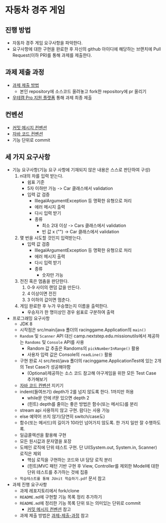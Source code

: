 # 자동차 경주 게임
## 진행 방법
* 자동차 경주 게임 요구사항을 파악한다.
* 요구사항에 대한 구현을 완료한 후 자신의 github 아이디에 해당하는 브랜치에 Pull Request(이하 PR)를 통해 과제를 제출한다.

## 과제 제출 과정
* [과제 제출 방법](https://github.com/next-step/nextstep-docs/tree/master/precourse)
    * 본인 repository에 소스코드 올려놓고 fork한 repository에 pr 올리기
* [우테캠 Pro 지원 플랫폼](https://apply.techcourse.co.kr/) 통해 과제 최종 제출

## 컨벤션
* [커밋 메시지 컨벤션](https://gist.github.com/stephenparish/9941e89d80e2bc58a153)
* [자바 코드 컨벤션](https://github.com/woowacourse/woowacourse-docs/tree/master/styleguide/java)
* 기능 단위로 commit

## 세 가지 요구사항
* 기능 요구사항(기능 요구 사항에 기재되지 않은 내용은 스스로 판단하여 구성)
  1. n대의 차를 입력 받는다.
     * 쉼표 기준
     * 5자 이하만 가능 -> Car 클래스에서 validation
     * 입력 값 검증
       * IllegalArgumentException 등 명확한 유형으로 처리
       * 에러 메시지 출력
       * 다시 입력 받기
       * 종류
         * 최소 2대 이상 -> Cars 클래스에서 validation
         * 빈 값 x ("") -> Car 클래스에서 validation
  2. 몇 번을 시도할 것인지 입력받는다.
     * 입력 값 검증
       * IllegalArgumentException 등 명확한 유형으로 처리
       * 에러 메시지 출력
       * 다시 입력 받기
       * 종류
         * 숫자만 가능
  3. 전진 혹은 멈춤을 판단한다.
     1. 0-9 사이의 랜덤 값을 만든다.
     2. 4 이상이면 전진
     3. 3 이하의 값이면 멈춘다.
  4. 게임 완료한 후 누가 우승했는지 이름을 출력한다.
     * 우승자가 한 명이상인 경우 쉼표로 구분하여 출력
* 프로그래밍 요구사항
    * JDK 8
    * 시작점은 src/main/java 폴더의 racinggame.Application의 `main()`
    * `Random` 및 `Scanner` API 대신 camp.nextstep.edu.missionutils에서 제공하는 `Randoms` 및 `Console` API를 사용
        * Random 값 추출은 Randoms의 `pickNumberInRange()` 활용
        * 사용자 입력 값은 Console의 `readLine()` 활용
    * 구현 완료 시 src/test/java 폴더의 racinggame.ApplicationTest에 있는 2개의 Test Case가 성공해야함
        * (Optional)제공하는 소스 코드 참고해 야구게임을 위한 모든 Test Case 추가해보기
    * [자바 코드 컨벤션](#컨벤션) 지키기
    * indent(들여쓰기) depth가 2를 넘지 않도록 한다. 1까지만 허용
        * while문 안에 if문 있으면 depth 2
        * (힌트) depth를 줄이는 좋은 방법은 함수(또는 메서드)를 분리
    * stream api 사용하지 않고 구현. 람다는 사용 가능
    * else 예약어 쓰지 않기(당연히 switch/case도)
    * 함수(또는 메서드)의 길이가 10라인 넘어가지 않도록. 한 가지 일만 잘 수행하도록.
    * 일급콜렉션을 활용해 구현
    * 모든 원시값과 문자열을 포장
    * 도메인 로직에 단위 테스트 구현. 단 UI(System.out, System.in, Scanner) 로직은 제외
        * 핵심 로직을 구현하는 코드와 UI 담당 로직 분리
        * (힌트)MVC 패턴 기반 구현 후 View, Controller를 제외한 Model에 대한 단위 테스트를 추가하는 것에 집중
    * `학습테스트를 통해 JUnit 학습하기.pdf` 문서 참고
* 과제 진행 요구사항
    * 과제 레포지토리에서 fork/clone
    * `README.md`에 구현할 기능 목록 정리 추가하기
    * `README.md`에 정리한 기능 목록 단위 또는 의미있는 단위로 commit
        * [커밋 메시지 컨벤션](#컨벤션) 참고
    * 과제 제출 방법은 [과제-제출-과정](#과제-제출-과정) 참고
